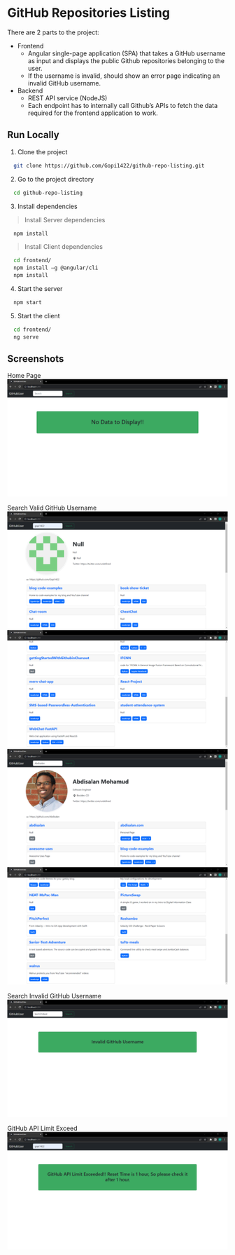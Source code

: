 # GitHub Repositories Listing

There are 2 parts to the project: 

* Frontend 
  * Angular single-page application (SPA) that takes a GitHub username as input and displays the public Github repositories belonging to the user. 
  * If the username is invalid, should show an error page indicating an invalid GitHub username.
* Backend
  * REST API service (NodeJS)
  * Each endpoint has to internally call Github’s APIs to fetch the data required for the frontend application to work.
  
## Run Locally

1. Clone the project

```bash
  git clone https://github.com/Gopi1422/github-repo-listing.git
```

2. Go to the project directory

```bash
  cd github-repo-listing
```

3. Install dependencies

> Install Server dependencies
```bash
  npm install
```

> Install Client dependencies
```bash
  cd frontend/ 
  npm install –g @angular/cli
  npm install
```

4. Start the server

```bash
  npm start
```

5. Start the client

```bash
  cd frontend/
  ng serve
```

## Screenshots

Home Page
![Output-1](https://github.com/Gopi1422/github-repo-listing/blob/43ba9e2e902575d63e5089384c71db70de02d333/screenshots/1.png)

Search Valid GitHub Username
![Output-2](https://github.com/Gopi1422/github-repo-listing/blob/43ba9e2e902575d63e5089384c71db70de02d333/screenshots/2.png)
![Output-3](https://github.com/Gopi1422/github-repo-listing/blob/43ba9e2e902575d63e5089384c71db70de02d333/screenshots/3.png)
![Output-4](https://github.com/Gopi1422/github-repo-listing/blob/43ba9e2e902575d63e5089384c71db70de02d333/screenshots/4.png)
![Output-5](https://github.com/Gopi1422/github-repo-listing/blob/43ba9e2e902575d63e5089384c71db70de02d333/screenshots/5.png)

Search Invalid GitHub Username
![Output-6](https://github.com/Gopi1422/github-repo-listing/blob/43ba9e2e902575d63e5089384c71db70de02d333/screenshots/6.png)

GitHub API Limit Exceed
![Output-7](https://github.com/Gopi1422/github-repo-listing/blob/43ba9e2e902575d63e5089384c71db70de02d333/screenshots/7.png)

